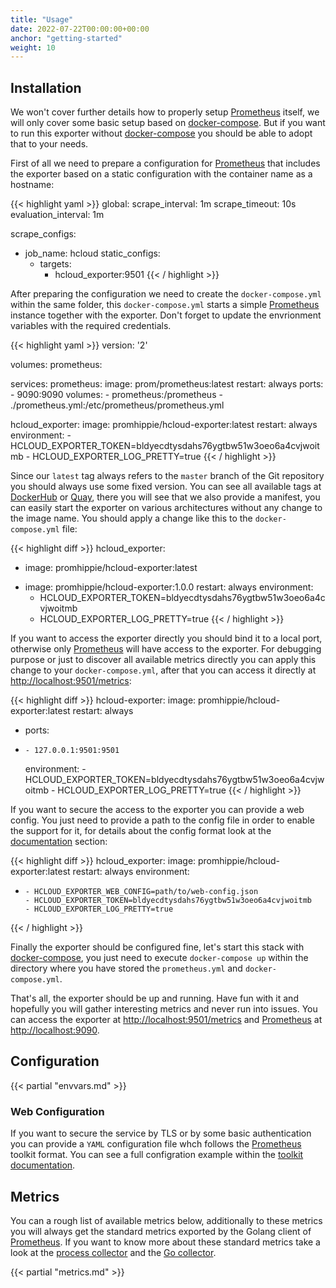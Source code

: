 ```yaml
---
title: "Usage"
date: 2022-07-22T00:00:00+00:00
anchor: "getting-started"
weight: 10
---
```


## Installation

We won't cover further details how to properly setup [Prometheus][prometheus]
itself, we will only cover some basic setup based on [docker-compose][compose].
But if you want to run this exporter without [docker-compose][compose] you
should be able to adopt that to your needs.

First of all we need to prepare a configuration for [Prometheus][prometheus]
that includes the exporter based on a static configuration with the container
name as a hostname:

{{< highlight yaml >}}
global:
  scrape_interval: 1m
  scrape_timeout: 10s
  evaluation_interval: 1m

scrape_configs:
- job_name: hcloud
  static_configs:
  - targets:
    - hcloud_exporter:9501
{{< / highlight >}}

After preparing the configuration we need to create the `docker-compose.yml`
within the same folder, this `docker-compose.yml` starts a simple
[Prometheus][prometheus] instance together with the exporter. Don't forget to
update the envrionment variables with the required credentials.

{{< highlight yaml >}}
version: '2'

volumes:
  prometheus:

services:
  prometheus:
    image: prom/prometheus:latest
    restart: always
    ports:
      - 9090:9090
    volumes:
      - prometheus:/prometheus
      - ./prometheus.yml:/etc/prometheus/prometheus.yml

  hcloud_exporter:
    image: promhippie/hcloud-exporter:latest
    restart: always
    environment:
      - HCLOUD_EXPORTER_TOKEN=bldyecdtysdahs76ygtbw51w3oeo6a4cvjwoitmb
      - HCLOUD_EXPORTER_LOG_PRETTY=true
{{< / highlight >}}

Since our `latest` tag always refers to the `master` branch of the Git
repository you should always use some fixed version. You can see all available
tags at [DockerHub][dockerhub] or [Quay][quayio], there you will see that we
also provide a manifest, you can easily start the exporter on various
architectures without any change to the image name. You should apply a change
like this to the `docker-compose.yml` file:

{{< highlight diff >}}
  hcloud_exporter:
-   image: promhippie/hcloud-exporter:latest
+   image: promhippie/hcloud-exporter:1.0.0
    restart: always
    environment:
      - HCLOUD_EXPORTER_TOKEN=bldyecdtysdahs76ygtbw51w3oeo6a4cvjwoitmb
      - HCLOUD_EXPORTER_LOG_PRETTY=true
{{< / highlight >}}

If you want to access the exporter directly you should bind it to a local port,
otherwise only [Prometheus][prometheus] will have access to the exporter. For
debugging purpose or just to discover all available metrics directly you can
apply this change to your `docker-compose.yml`, after that you can access it
directly at [http://localhost:9501/metrics](http://localhost:9501/metrics):

{{< highlight diff >}}
  hcloud-exporter:
    image: promhippie/hcloud-exporter:latest
    restart: always
+   ports:
+     - 127.0.0.1:9501:9501
    environment:
      - HCLOUD_EXPORTER_TOKEN=bldyecdtysdahs76ygtbw51w3oeo6a4cvjwoitmb
      - HCLOUD_EXPORTER_LOG_PRETTY=true
{{< / highlight >}}

If you want to secure the access to the exporter you can provide a web config.
You just need to provide a path to the config file in order to enable the
support for it, for details about the config format look at the
[documentation](#web-configuration) section:

{{< highlight diff >}}
  hcloud_exporter:
    image: promhippie/hcloud-exporter:latest
    restart: always
    environment:
+     - HCLOUD_EXPORTER_WEB_CONFIG=path/to/web-config.json
      - HCLOUD_EXPORTER_TOKEN=bldyecdtysdahs76ygtbw51w3oeo6a4cvjwoitmb
      - HCLOUD_EXPORTER_LOG_PRETTY=true
{{< / highlight >}}

Finally the exporter should be configured fine, let's start this stack with
[docker-compose][compose], you just need to execute `docker-compose up` within
the directory where you have stored the `prometheus.yml` and
`docker-compose.yml`.

That's all, the exporter should be up and running. Have fun with it and
hopefully you will gather interesting metrics and never run into issues. You can
access the exporter at
[http://localhost:9501/metrics](http://localhost:9501/metrics) and
[Prometheus][prometheus] at [http://localhost:9090](http://localhost:9090).

## Configuration

{{< partial "envvars.md" >}}

### Web Configuration

If you want to secure the service by TLS or by some basic authentication you can
provide a `YAML` configuration file whch follows the [Prometheus][prometheus]
toolkit format. You can see a full configration example within the
[toolkit documentation][toolkit].

## Metrics

You can a rough list of available metrics below, additionally to these metrics
you will always get the standard metrics exported by the Golang client of
[Prometheus][prometheus]. If you want to know more about these standard metrics
take a look at the [process collector][proccollector] and the
[Go collector][gocollector].

{{< partial "metrics.md" >}}

[prometheus]: https://prometheus.io
[compose]: https://docs.docker.com/compose/
[dockerhub]: https://hub.docker.com/r/promhippie/hcloud-exporter/tags/
[quayio]: https://quay.io/repository/promhippie/hcloud-exporter?tab=tags
[toolkit]: https://github.com/prometheus/exporter-toolkit/blob/master/docs/web-configuration.md
[proccollector]: https://github.com/prometheus/client_golang/blob/master/prometheus/process_collector.go
[gocollector]: https://github.com/prometheus/client_golang/blob/master/prometheus/go_collector.go
